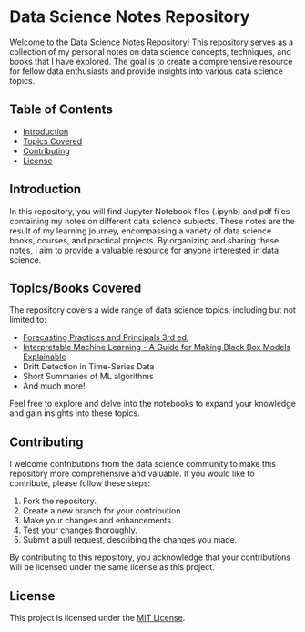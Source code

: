 # Data Science Notes Repository

Welcome to the Data Science Notes Repository! This repository serves as a collection of my personal notes on data science concepts, techniques, and books that I have explored. The goal is to create a comprehensive resource for fellow data enthusiasts and provide insights into various data science topics.

## Table of Contents

- [Introduction](#introduction)
- [Topics Covered](#topics-covered)
- [Contributing](#contributing)
- [License](#license)

## Introduction

In this repository, you will find Jupyter Notebook files (.ipynb) and pdf files containing my notes on different data science subjects. These notes are the result of my learning journey, encompassing a variety of data science books, courses, and practical projects. By organizing and sharing these notes, I aim to provide a valuable resource for anyone interested in data science.

## Topics/Books Covered

The repository covers a wide range of data science topics, including but not limited to:

- [Forecasting Practices and Principals 3rd ed.](https://otexts.com/fpp3/)
- [Interpretable Machine Learning - A Guide for Making Black Box Models Explainable](https://christophm.github.io/interpretable-ml-book/)
- Drift Detection in Time-Series Data
- Short Summaries of ML algorithms
- And much more!

Feel free to explore and delve into the notebooks to expand your knowledge and gain insights into these topics.

## Contributing

I welcome contributions from the data science community to make this repository more comprehensive and valuable. If you would like to contribute, please follow these steps:

1. Fork the repository.
2. Create a new branch for your contribution.
3. Make your changes and enhancements.
4. Test your changes thoroughly.
5. Submit a pull request, describing the changes you made.

By contributing to this repository, you acknowledge that your contributions will be licensed under the same license as this project.

## License

This project is licensed under the [MIT License](LICENSE).
